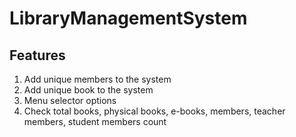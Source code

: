 # LibraryManagementSystem

## Features
1. Add unique members to the system
2. Add unique book to the system
3. Menu selector options
4. Check total books, physical books, e-books, members, teacher members, student members count
